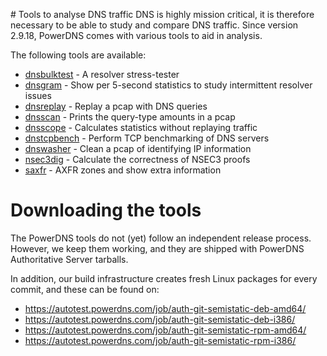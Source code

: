 # Tools to analyse DNS traffic
DNS is highly mission critical, it is therefore necessary to be able to
study and compare DNS traffic.  Since version 2.9.18, PowerDNS comes with
various tools to aid in analysis.

The following tools are available:

 * [dnsbulktest](../manpages/dnsbulktest.1.md) - A resolver stress-tester
 * [dnsgram](../manpages/dnsgram.1.md) - Show per 5-second statistics to study intermittent resolver issues
 * [dnsreplay](../manpages/dnsreplay.1.md) - Replay a pcap with DNS queries
 * [dnsscan](../manpages/dnsscan.1.md) - Prints the query-type amounts in a pcap
 * [dnsscope](../manpages/dnsscope.1.md) - Calculates statistics without replaying traffic
 * [dnstcpbench](../manpages/dnstcpbench.1.md) - Perform TCP benchmarking of DNS servers
 * [dnswasher](../manpages/dnswasher.1.md) - Clean a pcap of identifying IP information
 * [nsec3dig](../manpages/nsec3dig.1.md) - Calculate the correctness of NSEC3 proofs
 * [saxfr](../manpages/saxfr.1.md) - AXFR zones and show extra information

# Downloading the tools
The PowerDNS tools do not (yet) follow an independent release process.
However, we keep them working, and they are shipped with PowerDNS
Authoritative Server tarballs.

In addition, our build infrastructure creates fresh Linux packages for every
commit, and these can be found on:

 * <https://autotest.powerdns.com/job/auth-git-semistatic-deb-amd64/>
 * <https://autotest.powerdns.com/job/auth-git-semistatic-deb-i386/>
 * <https://autotest.powerdns.com/job/auth-git-semistatic-rpm-amd64/>
 * <https://autotest.powerdns.com/job/auth-git-semistatic-rpm-i386/>
